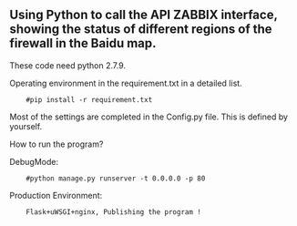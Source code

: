 Using Python to call the API ZABBIX interface, showing the status of different regions of the firewall in the Baidu map.
-------------------------------------

These code need python 2.7.9.

Operating environment in the requirement.txt in a detailed list.
        
        #pip install -r requirement.txt

Most of the settings are completed in the Config.py file. This is defined by yourself.

How to run the program?

DebugMode:

        #python manage.py runserver -t 0.0.0.0 -p 80

Production Environment:

        Flask+uWSGI+nginx, Publishing the program !
